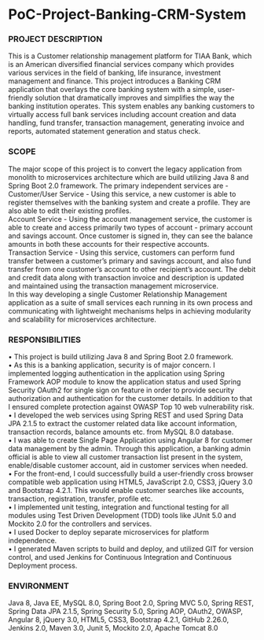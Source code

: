 # PoC-Project-Banking-CRM-System

### PROJECT DESCRIPTION</br>
This is a Customer relationship management platform for TIAA Bank, which is an American diversified financial services company which provides various services in the field of banking, life insurance, investment management and finance. This project introduces a Banking CRM application that overlays the core banking system with a simple, user-friendly solution that dramatically improves and simplifies the way the banking institution operates. This system enables any banking customers to virtually access full bank services including account creation and data handling, fund transfer, transaction management, generating invoice and reports, automated statement generation and status check.

### SCOPE</br>
The major scope of this project is to convert the legacy application from monolith to microservices architecture which are build utilizing Java 8 and Spring Boot 2.0 framework. The primary independent services are -  </br>
Customer/User Service - Using this service, a new customer is able to register themselves with the banking system and create a profile. They are also able to edit their existing profiles.</br>
Account Service - Using the account management service, the customer is able to create and access primarily two types of account - primary account and savings account. Once customer is signed in, they can see the balance amounts in both these accounts for their respective accounts.</br>
Transaction Service - Using this service, customers can perform fund transfer between a customer’s primary and savings account, and also fund transfer from one customer’s account to other recipient’s account. The debit and credit data along with transaction invoice and description is updated and maintained using the transaction management microservice.</br>
In this way developing a single Customer Relationship Management application as a suite of small services each running in its own process and communicating with lightweight mechanisms helps in achieving modularity and scalability for microservices architecture. </br>

### RESPONSIBILITIES</br>
• This project is build utilizing Java 8 and Spring Boot 2.0 framework. </br>
• As this is a banking application, security is of major concern. I implemented logging authentication in the application using Spring Framework AOP module to know the application status and used Spring Security OAuth2 for single sign on feature in order to provide security authorization and authentication for the customer details. In addition to that I ensured complete protection against OWASP Top 10 web vulnerability risk. </br>
• I developed the web services using Spring REST and used Spring Data JPA 2.1.5 to extract the customer related data like account information, transaction records, balance amounts etc. from MySQL 8.0 database. </br>
• I was able to create Single Page Application using Angular 8 for customer data management by the admin. Through this application, a banking admin official is able to view all customer transaction list present in the system, enable/disable customer account, aid in customer services when needed. </br>
• For the front-end, I could successfully build a user-friendly cross browser compatible web application using HTML5, JavaScript 2.0, CSS3, jQuery 3.0 and Bootstrap 4.2.1. This would enable customer searches like accounts, transaction, registration, transfer, profile etc. </br>
• I implemented unit testing, integration and functional testing for all modules using Test Driven Development (TDD) tools like JUnit 5.0 and Mockito 2.0 for the controllers and services. </br>
• I used Docker to deploy separate microservices for platform independence. </br>
• I generated Maven scripts to build and deploy, and utilized GIT for version control, and used Jenkins for Continuous Integration and Continuous Deployment process.</br>

### ENVIRONMENT </br>
Java 8, Java EE, MySQL 8.0, Spring Boot 2.0, Spring MVC 5.0, Spring REST, Spring Data JPA 2.1.5, Spring Security 5.0, Spring AOP, OAuth2, OWASP, Angular 8, jQuery 3.0, HTML5, CSS3, Bootstrap 4.2.1, GitHub 2.26.0, Jenkins 2.0, Maven 3.0, Junit 5, Mockito 2.0, Apache Tomcat 8.0
